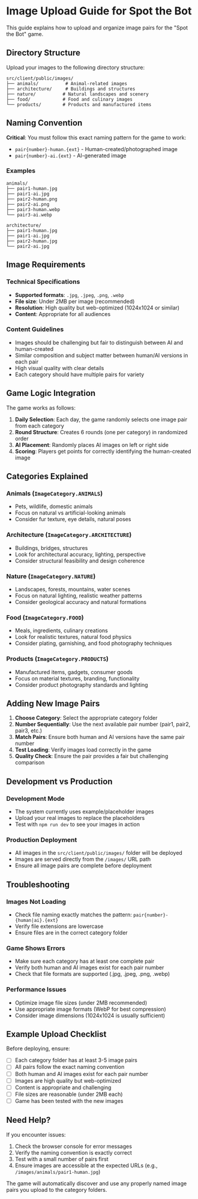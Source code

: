 # Image Upload Guide for Spot the Bot

This guide explains how to upload and organize image pairs for the "Spot the Bot" game.

## Directory Structure

Upload your images to the following directory structure:

```
src/client/public/images/
├── animals/          # Animal-related images
├── architecture/     # Buildings and structures  
├── nature/          # Natural landscapes and scenery
├── food/            # Food and culinary images
└── products/        # Products and manufactured items
```

## Naming Convention

**Critical**: You must follow this exact naming pattern for the game to work:

- `pair{number}-human.{ext}` - Human-created/photographed image
- `pair{number}-ai.{ext}` - AI-generated image

### Examples

```
animals/
├── pair1-human.jpg
├── pair1-ai.jpg
├── pair2-human.png
├── pair2-ai.png
├── pair3-human.webp
└── pair3-ai.webp

architecture/
├── pair1-human.jpg
├── pair1-ai.jpg
├── pair2-human.jpg
└── pair2-ai.jpg
```

## Image Requirements

### Technical Specifications
- **Supported formats**: `.jpg`, `.jpeg`, `.png`, `.webp`
- **File size**: Under 2MB per image (recommended)
- **Resolution**: High quality but web-optimized (1024x1024 or similar)
- **Content**: Appropriate for all audiences

### Content Guidelines
- Images should be challenging but fair to distinguish between AI and human-created
- Similar composition and subject matter between human/AI versions in each pair
- High visual quality with clear details
- Each category should have multiple pairs for variety

## Game Logic Integration

The game works as follows:

1. **Daily Selection**: Each day, the game randomly selects one image pair from each category
2. **Round Structure**: Creates 6 rounds (one per category) in randomized order
3. **AI Placement**: Randomly places AI images on left or right side
4. **Scoring**: Players get points for correctly identifying the human-created image

## Categories Explained

### Animals (`ImageCategory.ANIMALS`)
- Pets, wildlife, domestic animals
- Focus on natural vs artificial-looking animals
- Consider fur texture, eye details, natural poses

### Architecture (`ImageCategory.ARCHITECTURE`) 
- Buildings, bridges, structures
- Look for architectural accuracy, lighting, perspective
- Consider structural feasibility and design coherence

### Nature (`ImageCategory.NATURE`)
- Landscapes, forests, mountains, water scenes
- Focus on natural lighting, realistic weather patterns
- Consider geological accuracy and natural formations

### Food (`ImageCategory.FOOD`)
- Meals, ingredients, culinary creations
- Look for realistic textures, natural food physics
- Consider plating, garnishing, and food photography techniques

### Products (`ImageCategory.PRODUCTS`)
- Manufactured items, gadgets, consumer goods
- Focus on material textures, branding, functionality
- Consider product photography standards and lighting

## Adding New Image Pairs

1. **Choose Category**: Select the appropriate category folder
2. **Number Sequentially**: Use the next available pair number (pair1, pair2, pair3, etc.)
3. **Match Pairs**: Ensure both human and AI versions have the same pair number
4. **Test Loading**: Verify images load correctly in the game
5. **Quality Check**: Ensure the pair provides a fair but challenging comparison

## Development vs Production

### Development Mode
- The system currently uses example/placeholder images
- Upload your real images to replace the placeholders
- Test with `npm run dev` to see your images in action

### Production Deployment
- All images in the `src/client/public/images/` folder will be deployed
- Images are served directly from the `/images/` URL path
- Ensure all image pairs are complete before deployment

## Troubleshooting

### Images Not Loading
- Check file naming exactly matches the pattern: `pair{number}-{human|ai}.{ext}`
- Verify file extensions are lowercase
- Ensure files are in the correct category folder

### Game Shows Errors
- Make sure each category has at least one complete pair
- Verify both human and AI images exist for each pair number
- Check that file formats are supported (.jpg, .jpeg, .png, .webp)

### Performance Issues
- Optimize image file sizes (under 2MB recommended)
- Use appropriate image formats (WebP for best compression)
- Consider image dimensions (1024x1024 is usually sufficient)

## Example Upload Checklist

Before deploying, ensure:

- [ ] Each category folder has at least 3-5 image pairs
- [ ] All pairs follow the exact naming convention
- [ ] Both human and AI images exist for each pair number
- [ ] Images are high quality but web-optimized
- [ ] Content is appropriate and challenging
- [ ] File sizes are reasonable (under 2MB each)
- [ ] Game has been tested with the new images

## Need Help?

If you encounter issues:

1. Check the browser console for error messages
2. Verify the naming convention is exactly correct
3. Test with a small number of pairs first
4. Ensure images are accessible at the expected URLs (e.g., `/images/animals/pair1-human.jpg`)

The game will automatically discover and use any properly named image pairs you upload to the category folders.
